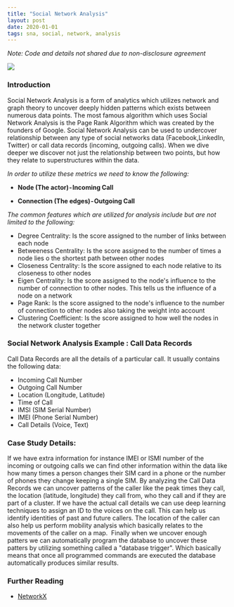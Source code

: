 ```yaml
---
title: "Social Network Analysis"
layout: post
date: 2020-01-01
tags: sna, social, network, analysis
---
```

*Note: Code and details not shared due to non-disclosure agreement*

![](https://www.pacificrisa.org/wp-content/uploads/2013/11/Full-Network-Region-Degree-Fruchterman-Reingold-12K-4000x4000-1024x1024.jpg)

### Introduction

Social Network Analysis is a form of analytics which utilizes network and graph theory to uncover deeply hidden patterns which exists between numerous data points. The most famous algorithm which uses Social Network Analysis is the Page Rank Algorithm which was created by the founders of Google. Social Network Analysis can be used to undercover relationship between any type of social networks data (Facebook,LinkedIn, Twitter) or call data records (incoming, outgoing calls). When we dive deeper we discover not just the relationship between two points, but how they relate to superstructures within the data. 

*In order to utilize these metrics we need to know the following:*

* **Node (The actor) - Incoming Call**

* **Connection (The edges) - Outgoing Call**

*The common features which are utilized for analysis include but are not limited to the following:*

* Degree Centrality: Is the score assigned to the number of links between each node
* Betweeness Centrality: Is the score assigned to the number of times a node lies o the shortest path between other nodes
* Closeness Centrality: Is the score assigned to each node relative to its closeness to other nodes
* Eigen Centrality: Is the score assigned to the node's influence to the number of connection to other nodes. This tells us the influence of a node on a network
* Page Rank: Is the score assigned to the node's influence to the number of connection to other nodes also taking the weight into account
* Clustering Coefficient: Is the score assigned to how well the nodes in the network cluster together 

### Social Network Analysis Example : Call Data Records

Call Data Records are all the details of a particular call. It usually contains the following data:

* Incoming Call Number
* Outgoing Call Number
* Location (Longitude, Latitude)
* Time of Call
* IMSI (SIM Serial Number)
* IMEI (Phone Serial Number)
* Call Details (Voice, Text)

### Case Study Details:

If we have extra information for instance IMEI or ISMI number of the incoming or outgoing calls we can find other information within the data like how many times a person changes their SIM card in a phone or the number of phones they change keeping a single SIM.
By analyzing the Call Data Records we can uncover patterns of the caller like the peak times they call, the location (latitude, longitude) they call from, who they call and if they are part of a cluster. If we have the actual call details we can use deep learning techniques to assign an ID to the voices on the call. This can help us identify identities of past and future callers. The location of the caller can also help us perform mobility analysis which basically relates to the movements of the caller on a map. 
Finally when we uncover enough patters we can automatically program the database to uncover these patters by utilizing something called a "database trigger". Which basically means that once all programmed commands are executed the database automatically produces similar results.

### Further Reading
* [NetworkX](https://networkx.github.io/documentation/stable/)
